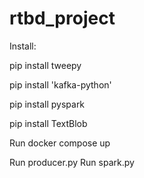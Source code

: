 # rtbd_project

Install: 

pip install tweepy

pip install 'kafka-python' 

pip install pyspark 

pip install TextBlob 

Run docker compose up

Run producer.py
Run spark.py



